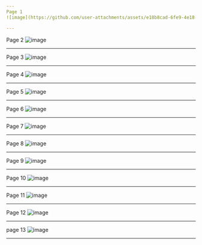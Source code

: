 ```yaml
---
Page 1
![image](https://github.com/user-attachments/assets/e18b8cad-6fe9-4e18-8df2-f7e7e3b19db7)

---
```

Page 2
![image](https://github.com/user-attachments/assets/9395f5a6-37e9-4e65-b974-fae6bfb4647a)

---
Page 3
![image](https://github.com/user-attachments/assets/04e69b95-f5f5-44b2-9306-7628a7c2e376)

---
Page 4
![image](https://github.com/user-attachments/assets/46e748b6-4504-4a1f-99eb-ecb984e330a8)

---
Page 5
![image](https://github.com/user-attachments/assets/31398cf3-3f1c-4fb0-adab-32e5e0d71690)

---
Page 6
![image](https://github.com/user-attachments/assets/9466db93-c6c3-47c8-8da3-fb56f93ccb8c)

---
Page 7
![image](https://github.com/user-attachments/assets/5fd8dd4d-27ef-4532-a72a-dcee109c3e39)

---
Page 8
![image](https://github.com/user-attachments/assets/638c4cd4-08bf-49f3-a6fb-9b1992ebc301)

---
Page 9
![image](https://github.com/user-attachments/assets/19bf2cac-135a-49fc-91c4-420174d1dd5f)

---
Page 10
![image](https://github.com/user-attachments/assets/76303f31-cf29-49d1-a537-b412b0feff96)

---
Page 11
![image](https://github.com/user-attachments/assets/35b9ff71-03be-4db0-9e6e-bab475bdb1ca)

---
Page 12
![image](https://github.com/user-attachments/assets/45414332-9d07-492d-965c-dbf8ba97a38e)

---
page 13
![image](https://github.com/user-attachments/assets/8cdc719e-81bc-480f-b3b4-e1cee3367f53)

---

